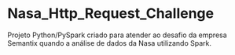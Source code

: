 # Nasa_Http_Request_Challenge
Projeto Python/PySpark criado para atender ao desafio da empresa Semantix quando a análise de dados da Nasa utilizando Spark.
